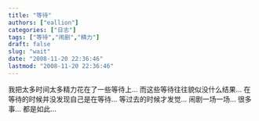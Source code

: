 ```yaml
---
title: "等待"
authors: ["eallion"]
categories: ["日志"]
tags: ["等待","闹剧","精力"]
draft: false
slug: "wait"
date: "2008-11-20 22:36:46"
lastmod: "2008-11-20 22:36:46"
---
```


我把太多时间太多精力花在了一些等待上...
而这些等待往往貌似没什么结果...
在等待的时候并没发现自己是在等待...
等过去的时候才发觉...
闹剧一场一场...
很多事... 都是如此...
